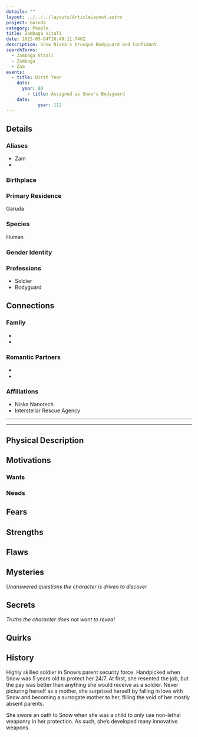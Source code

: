 ```yaml
---
details: ""
layout: ../../../layouts/ArticleLayout.astro
project: Garuda
category: People
title: Zambaga Vitali
date: 2023-05-04T16:49:11.746Z
description: Snow Niska's brusque Bodyguard and Confidant.
searchTerms:
  - Zambaga Vitali
  - Zambaga
  - Zam
events:
  - title: Birth Year
    date:
      year: 80
        - title: Assigned as Snow's Bodyguard
    date:
            year: 112
---
```

## Details

### Aliases
* Zam
*

### Birthplace


### Primary Residence

Garuda

### Species

Human

### Gender Identity


### Professions  
* Soldier
* Bodyguard

## Connections

### Family
*
*

### Romantic Partners
*
*

### Affiliations
* Niska Nanotech
* Interstellar Rescue Agency

[use double horizontal rule to add a details pane]::
_____
_____

## Physical Description

## Motivations

### Wants

### Needs

## Fears

## Strengths

## Flaws

## Mysteries
*Unanswered questions the character is driven to discover*

## Secrets
*Truths the character does not want to reveal*

## Quirks

## History

Highly skilled soldier in Snow’s parent security force. Handpicked when Snow was 5 years old to protect her 24/7. At first, she resented the job, but the pay was better than anything she would receive as a soldier. Never picturing herself as a mother, she surprised herself by falling in love with Snow and becoming a surrogate mother to her, filling the void of her mostly absent parents.

She swore an oath to Snow when she was a child to only use non-lethal weaponry in her protection. As such, she’s developed many innovative weapons.